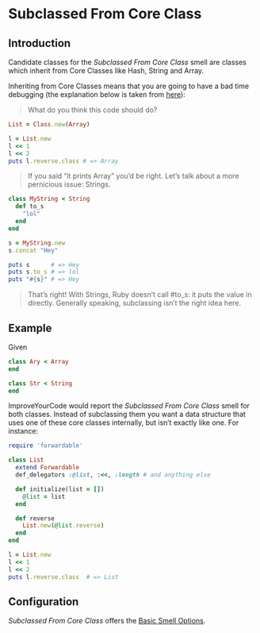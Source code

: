 # Subclassed From Core Class

## Introduction

Candidate classes for the _Subclassed From Core Class_ smell are classes which inherit from Core Classes like Hash, String and Array.

Inheriting from Core Classes means that you are going to have a bad time debugging (the explanation below is taken from [here](http://words.steveklabnik.com/beware-subclassing-ruby-core-classes)):

> What do you think this code should do?

```Ruby
List = Class.new(Array)

l = List.new
l << 1
l << 2
puts l.reverse.class # => Array
```

> If you said “it prints Array” you’d be right.
> Let’s talk about a more pernicious issue: Strings.

```Ruby
class MyString < String
  def to_s
    "lol"
  end
end

s = MyString.new
s.concat "Hey"

puts s      # => Hey
puts s.to_s # => lol
puts "#{s}" # => Hey
```

> That’s right! With Strings, Ruby doesn’t call #to_s: it puts the value in directly.
> Generally speaking, subclassing isn’t the right idea here.

## Example

Given

```Ruby
class Ary < Array
end

class Str < String
end
```

ImproveYourCode would report the _Subclassed From Core Class_ smell for both classes. Instead of subclassing them you want a data structure that uses one of these core classes internally, but isn’t exactly like one. For instance:

```Ruby
require 'forwardable'

class List
  extend Forwardable
  def_delegators :@list, :<<, :length # and anything else

  def initialize(list = [])
    @list = list
  end

  def reverse
    List.new(@list.reverse)
  end
end

l = List.new 
l << 1
l << 2
puts l.reverse.class  # => List
```

## Configuration

_Subclassed From Core Class_ offers the [Basic Smell Options](Basic-Smell-Options.md).
